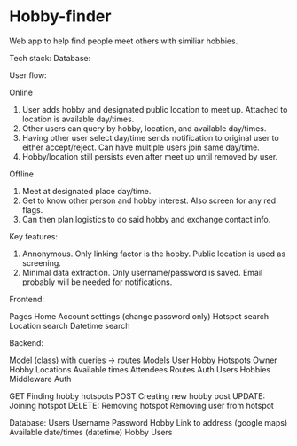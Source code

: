 # Hobby-finder

Web app to help find people meet others with similiar hobbies. 

Tech stack: 
Database: 

User flow:

Online
1. User adds hobby and designated public location to meet up. Attached to location is available day/times. 
2. Other users can query by hobby, location, and available day/times.
3. Having other user select day/time sends notification to original user to either accept/reject. Can have multiple users join same day/time. 
4. Hobby/location still persists even after meet up until removed by user. 

Offline
1. Meet at designated place day/time.
2. Get to know other person and hobby interest. Also screen for any red flags. 
3. Can then plan logistics to do said hobby and exchange contact info.

Key features:
1. Annonymous. Only linking factor is the hobby. Public location is used as screening. 
2. Minimal data extraction. Only username/password is saved. Email probably will be needed for notifications. 

Frontend:

Pages 
    Home 
    Account settings (change password only)
    Hotspot search
    Location search
    Datetime search

Backend:

Model (class) with queries -> routes 
    Models
        User
        Hobby
        Hotspots
            Owner
            Hobby
            Locations
            Available times
            Attendees
    Routes
        Auth
        Users
        Hobbies
    Middleware
        Auth
        



GET
    Finding hobby hotspots
POST
    Creating new hobby post
UPDATE:
    Joining hotspot
DELETE:
    Removing hotspot
    Removing user from hotspot
    
Database:
    Users
        Username
        Password
    Hobby
        Link to address (google maps)
        Available date/times (datetime)
        Hobby
        Users







